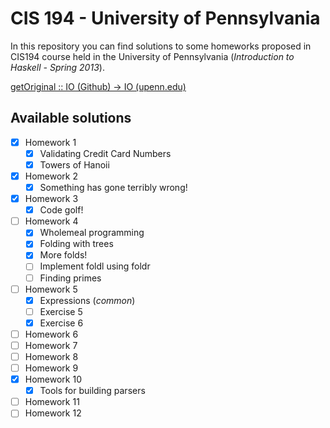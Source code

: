 # CIS 194 - University of Pennsylvania
In this repository you can find solutions to some homeworks proposed in CIS194 course
held in the University of Pennsylvania (*Introduction to Haskell - Spring 2013*).

[getOriginal :: IO (Github) -> IO (upenn.edu)](http://www.cis.upenn.edu/~cis194/spring13/lectures.html)

## Available solutions
- [x] Homework 1
	- [x] Validating Credit Card Numbers
	- [x] Towers of Hanoii
- [x] Homework 2
	- [x] Something has gone terribly wrong!
- [x] Homework 3
	- [x] Code golf!
- [ ] Homework 4
	- [x] Wholemeal programming
	- [x] Folding with trees
	- [x] More folds!
	- [ ] Implement foldl using foldr
	- [ ] Finding primes
- [ ] Homework 5
	- [x] Expressions (*common*)
	- [ ] Exercise 5
	- [x] Exercise 6
- [ ] Homework 6
- [ ] Homework 7
- [ ] Homework 8
- [ ] Homework 9
- [x] Homework 10
	- [x] Tools for building parsers
- [ ] Homework 11
- [ ] Homework 12